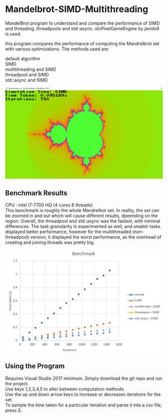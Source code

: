 # Mandelbrot-SIMD-Multithreading
MandelBrot program to understand and compare the performance of SIMD and threading, threadpools and std::async. olcPixelGameEngine by javidx9 is used.

this program compares the performance of computing the Mandrelbrot set with various optimizations. The methods used are:

default algorithm  
SIMD  
multithreading and SIMD  
threadpool and SIMD  
std::async and SIMD  

<img src="MendrelBrot/images/SIMD.png"> 

## Benchmark Results
CPU : intel i7-7700 HQ (4 cores 8 threads)  
This benchmark is roughly the whole Mandrelbot set. In reality, the set can be zoomed in and out which will cause different results, dpeending on the region. Overall, the threadpool and std::async was the fastest, with minimal differences. The task granularity is experimented as well, and smalelr tasks displayed better performance, however for the multithreaded (non-threadpool) version, it displayed the worst performance, as the overhead of creating and joining threads was pretty big. 
  
<img src="MendrelBrot/benchmark.png"> 

## Using the Program
Requires Visual Studio 2017 minimum. Simply download the git repo and run the project.  
Use keys 1,2,3,4,5 to alter between computation methods.  
Use the up and down arrow keys to increase or decreases iterations for the set.   
To sample the time taken for a particular iteration and parse it into a csv file, press S.

